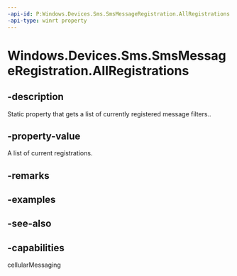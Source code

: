 ```yaml
---
-api-id: P:Windows.Devices.Sms.SmsMessageRegistration.AllRegistrations
-api-type: winrt property
---
```


<!-- Property syntax
public Windows.Foundation.Collections.IVectorView<Windows.Devices.Sms.SmsMessageRegistration> AllRegistrations { get; }
-->

# Windows.Devices.Sms.SmsMessageRegistration.AllRegistrations

## -description
Static property that gets a list of currently registered message filters..

## -property-value
A list of current registrations.

## -remarks

## -examples

## -see-also


## -capabilities
cellularMessaging